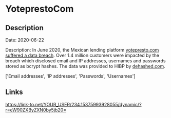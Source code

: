 # YoteprestoCom

## Description

Date: 2020-06-22

Description:
In June 2020, the Mexican lending platform <a href="https://newsbeezer.com/mexicoeng/yotepresto-has-disclosed-the-emails-and-passwords-of-all-1-4-million-customers/" target="_blank" rel="noopener">yotepresto.com suffered a data breach</a>. Over 1.4 million customers were impacted by the breach which disclosed email and IP addresses, usernames and passwords stored as bcrypt hashes. The data was provided to HIBP by <a href="https://dehashed.com/" target="_blank" rel="noopener">dehashed.com</a>.


['Email addresses', 'IP addresses', 'Passwords', 'Usernames']

## Links

https://link-to.net/YOUR_USER/234.15375993928055/dynamic/?r=eW90ZXByZXN0by5jb20=